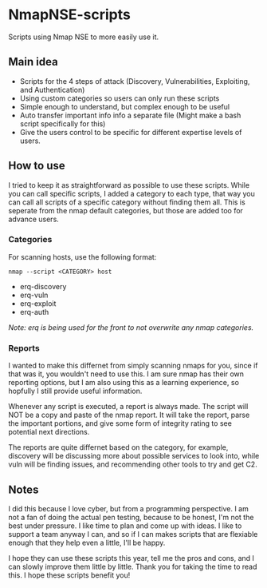 # NmapNSE-scripts
Scripts using Nmap NSE to more easily use it.

## Main idea
- Scripts for the 4 steps of attack (Discovery, Vulnerabilities, Exploiting, and Authentication)
- Using custom categories so users can only run these scripts 
- Simple enough to understand, but complex enough to be useful 
- Auto transfer important info info a separate file (Might make a bash script specifically for this)
- Give the users control to be specific for different expertise levels of users. 
## How to use
I tried to keep it as straightforward as possible to use these scripts. While you can call specific scripts, I added a category to each type, that way you can call all scripts of a specific category without finding them all. This is seperate from the nmap default categories, but those are added too for advance users.
### Categories 
For scanning hosts, use the following format:

`nmap --script <CATEGORY> host`
- erq-discovery
- erq-vuln
- erq-exploit
- erq-auth

_Note: erq is being used for the front to not overwrite any nmap categories._
### Reports
I wanted to make this differnet from simply scanning nmaps for you, since if that was it, you wouldn't need to use this. I am sure nmap has their own reporting options, but I am also using this as a learning experience, so hopfully I still provide useful information. 

Whenever any script is executed, a report is always made. The script will NOT be a copy and paste of the nmap report. It will take the report, parse the important portions, and give some form of integrity rating to see potential next directions. 

The reports are quite differnet based on the category, for example, discovery will be discussing more about possible services to look into, while vuln will be finding issues, and recommending other tools to try and get C2.
## Notes
I did this because I love cyber, but from a programming perspective. I am not a fan of doing the actual pen testing, because to be honest, I'm not the best under pressure. I like time to plan and come up with ideas. I like to support a team anyway I can, and so if I can makes scripts that are flexiable enough that they help even a little, I'll be happy. 

I hope they can use these scripts this year, tell me the pros and cons, and I can slowly improve them little by little. Thank you for taking the time to read this. I hope these scripts benefit you!
